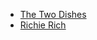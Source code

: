 * [The Two Dishes](https://www.codechef.com/LP1TO201/problems/MAX_DIFF)
* [Richie Rich](https://www.codechef.com/LP1TO201/problems/CHFRICH)
